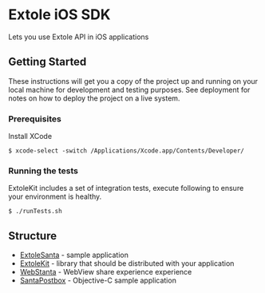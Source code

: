 

# Extole iOS SDK

Lets you use Extole API in iOS applications

## Getting Started

These instructions will get you a copy of the project up and running on your local machine for development and testing purposes. See deployment for notes on how to deploy the project on a live system.

### Prerequisites

Install XCode

```
$ xcode-select -switch /Applications/Xcode.app/Contents/Developer/
```

### Running the tests

ExtoleKit includes a set of integration tests, execute following to ensure your environment is healthy.
```
$ ./runTests.sh
```

## Structure

* [ExtoleSanta](ExtoleSanta/ExtoleSanta) - sample application
* [ExtoleKit](ExtoleKit/ExtoleKit) - library that should be distributed with your application
* [WebStanta](WebSanta/WebSanta) - WebView share experience experience
* [SantaPostbox](SantaPostbox/SantaPostbox) - Objective-C sample application



